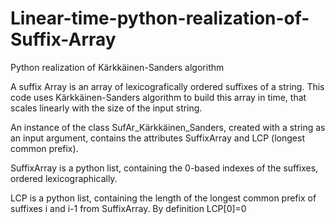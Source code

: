 # Linear-time-python-realization-of-Suffix-Array
Python realization of Kärkkäinen-Sanders algorithm 

A suffix Array is an array of lexicografically ordered suffixes of a string. This code uses Kärkkäinen-Sanders algorithm to build this array in time, 
that scales linearly with the size of the input string. 

An instance of the class SufAr_Kärkkäinen_Sanders, created with a string as an input argument, contains the
attributes SuffixArray and LCP (longest common prefix).

SuffixArray is a python list, containing the 0-based indexes of the suffixes, ordered lexicographically.

LCP is a python list, containing the length of the longest common prefix of suffixes i and i-1 from SuffixArray. By definition LCP[0]=0
